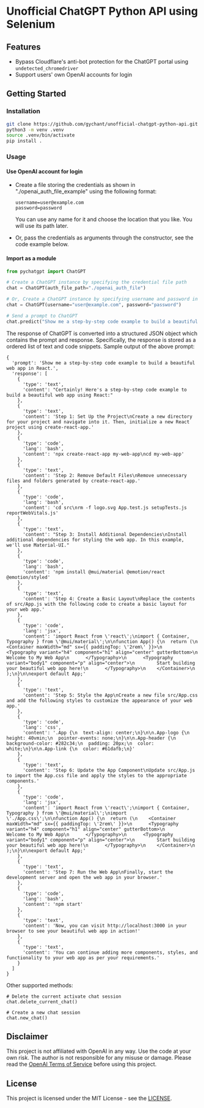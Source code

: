 # Unofficial ChatGPT Python API using Selenium

## Features

- Bypass Cloudflare's anti-bot protection for the ChatGPT portal using `undetected_chromedriver`
- Support users' own OpenAI accounts for login

## Getting Started

### Installation

```bash
git clone https://github.com/gychant/unofficial-chatgpt-python-api.git
python3 -m venv .venv
source .venv/bin/activate
pip install .
```

### Usage

#### Use OpenAI account for login

* Create a file storing the credentials as shown in "./openai_auth_file_example" using the following format:
  ```
  username=user@example.com
  password=password
  ```
  You can use any name for it and choose the location that you like. You will use its path later.

* Or, pass the credentials as arguments through the constructor, see the code example below.

#### Import as a module

```python
from pychatgpt import ChatGPT

# Create a ChatGPT instance by specifying the credential file path
chat = ChatGPT(auth_file_path="./openai_auth_file")

# Or, Create a ChatGPT instance by specifying username and password in the arguments
chat = ChatGPT(username="user@example.com", password="password")

# Send a prompt to ChatGPT
chat.predict("Show me a step-by-step code example to build a beautiful web app in React.")
```
The response of ChatGPT is converted into a structured JSON object which contains the prompt and response. Specifically, the response is stored as a ordered list of text and code snippets. Sample output of the above prompt:
```
{
  'prompt': 'Show me a step-by-step code example to build a beautiful web app in React.',
  'response': [
    {
      'type': 'text',
      'content': "Certainly! Here's a step-by-step code example to build a beautiful web app using React:"
    },
    {
      'type': 'text',
      'content': 'Step 1: Set Up the Project\nCreate a new directory for your project and navigate into it. Then, initialize a new React project using create-react-app.'
    },
    {
      'type': 'code',
      'lang': 'bash',
      'content': 'npx create-react-app my-web-app\ncd my-web-app'
    },
    {
      'type': 'text',
      'content': 'Step 2: Remove Default Files\nRemove unnecessary files and folders generated by create-react-app.'
    },
    {
      'type': 'code',
      'lang': 'bash',
      'content': 'cd src\nrm -f logo.svg App.test.js setupTests.js reportWebVitals.js'
    },
    {
      'type': 'text',
      'content': "Step 3: Install Additional Dependencies\nInstall additional dependencies for styling the web app. In this example, we'll use Material-UI."
    },
    {
      'type': 'code',
      'lang': 'bash',
      'content': 'npm install @mui/material @emotion/react @emotion/styled'
    },
    {
      'type': 'text',
      'content': 'Step 4: Create a Basic Layout\nReplace the contents of src/App.js with the following code to create a basic layout for your web app.'
    },
    {
      'type': 'code',
      'lang': 'jsx',
      'content': 'import React from \'react\';\nimport { Container, Typography } from \'@mui/material\';\n\nfunction App() {\n  return (\n    <Container maxWidth="md" sx={{ paddingTop: \'2rem\' }}>\n      <Typography variant="h4" component="h1" align="center" gutterBottom>\n        Welcome to My Web App\n      </Typography>\n      <Typography variant="body1" component="p" align="center">\n        Start building your beautiful web app here!\n      </Typography>\n    </Container>\n  );\n}\n\nexport default App;'
    },
    {
      'type': 'text',
      'content': 'Step 5: Style the App\nCreate a new file src/App.css and add the following styles to customize the appearance of your web app.'
    },
    {
      'type': 'code',
      'lang': 'css',
      'content': '.App {\n  text-align: center;\n}\n\n.App-logo {\n  height: 40vmin;\n  pointer-events: none;\n}\n\n.App-header {\n  background-color: #282c34;\n  padding: 20px;\n  color: white;\n}\n\n.App-link {\n  color: #61dafb;\n}'
    },
    {
      'type': 'text',
      'content': 'Step 6: Update the App Component\nUpdate src/App.js to import the App.css file and apply the styles to the appropriate components.'
    },
    {
      'type': 'code',
      'lang': 'jsx',
      'content': 'import React from \'react\';\nimport { Container, Typography } from \'@mui/material\';\nimport \'./App.css\';\n\nfunction App() {\n  return (\n    <Container maxWidth="md" sx={{ paddingTop: \'2rem\' }}>\n      <Typography variant="h4" component="h1" align="center" gutterBottom>\n        Welcome to My Web App\n      </Typography>\n      <Typography variant="body1" component="p" align="center">\n        Start building your beautiful web app here!\n      </Typography>\n    </Container>\n  );\n}\n\nexport default App;'
    },
    {
      'type': 'text',
      'content': 'Step 7: Run the Web App\nFinally, start the development server and open the web app in your browser.'
    },
    {
      'type': 'code',
      'lang': 'bash',
      'content': 'npm start'
    },
    {
      'type': 'text',
      'content': 'Now, you can visit http://localhost:3000 in your browser to see your beautiful web app in action!'
    },
    {
      'type': 'text',
      'content': 'You can continue adding more components, styles, and functionality to your web app as per your requirements.'
    }
  ]
}
```
Other supported methods:
```
# Delete the current activate chat session
chat.delete_current_chat()

# Create a new chat session
chat.new_chat()
```

## Disclaimer

This project is not affiliated with OpenAI in any way. Use the code at your own risk. The author is not responsible for any misuse or damage. Please read the [OpenAI Terms of Service](https://beta.openai.com/terms) before using this project.

## License

This project is licensed under the MIT License - see the [LICENSE](LICENSE).